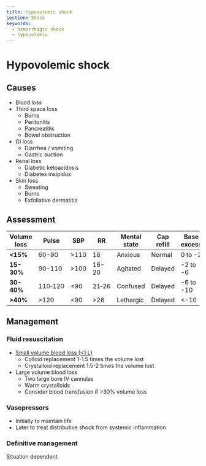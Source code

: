 ```yaml
---
title: Hypovolemic shock
section: Shock
keywords:
  - hemorrhagic shock
  - hypovolemia
---
```


# Hypovolemic shock

## Causes

- Blood loss
- Third space loss
  - Burns
  - Peritonitis
  - Pancreatitis
  - Bowel obstruction
- GI loss
  - Diarrhea / vomiting
  - Gastric suction
- Renal loss
  - Diabetic ketoacidosis
  - Diabetes insipidus
- Skin loss
  - Sweating
  - Burns
  - Exfoliative dermatitis

## Assessment

| Volume loss | Pulse   | SBP  | RR    | Mental state | Cap refill | Base excess |
|-------------|---------|------|-------|--------------|------------|-------------|
| **<15%**    | 60-90   | >110 | 16    | Anxious      | Normal     | 0 to -2     |
| **15-30%**  | 90-110  | >100 | 16-20 | Agitated     | Delayed    | -2 to -6    |
| **30-40%**  | 110‑120 | <90  | 21‑26 | Confused     | Delayed    | -6 to -10   |
| **>40%**    | >120    | <90  | >26   | Lethargic    | Delayed    | <-10        |

## Management

### Fluid resuscitation

- [Small volume blood loss (<1 L)](../treatments/fluids#hypovolemic-shock)
  - Colloid replacement 1-1.5 times the volume lost
  - Crystalloid replacement 1.5-2 times the volume lost
- Large volume blood loss
  - Two large bore IV cannulas
  - Warm crystalloids
  - Consider blood transfusion if >30% volume loss

### Vasopressors

- Initially to maintain life
- Later to treat distributive shock from systemic inflammation

### Definitive management

Situation dependent
